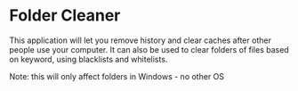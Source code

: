 Folder Cleaner
===============

This application will let you remove history and clear caches after other people use your computer.
It can also be used to clear folders of files based on keyword, using blacklists and whitelists.  

Note: this will only affect folders in Windows - no other OS
